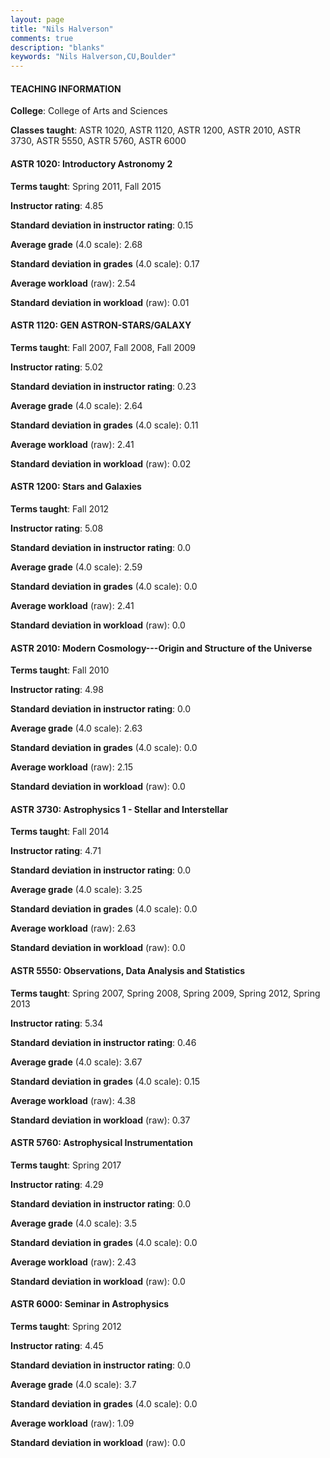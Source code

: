 ```yaml
---
layout: page
title: "Nils Halverson" 
comments: true
description: "blanks"
keywords: "Nils Halverson,CU,Boulder"
---
```

<head>
<script src="https://ajax.googleapis.com/ajax/libs/jquery/2.1.3/jquery.min.js"></script>
<script src="https://dl.dropboxusercontent.com/s/pc42nxpaw1ea4o9/highcharts.js?dl=0"></script>
<!-- <script src="../assets/js/highcharts.js"></script> -->
<style type="text/css">@font-face {
	font-family: "Bebas Neue";
	src: url(https://www.filehosting.org/file/details/544349/BebasNeue Regular.otf) format("opentype");
	}
	h1.Bebas { 
		font-family: "Bebas Neue", Verdana, Tahoma;
	}
</style>
</head>
	   
#### TEACHING INFORMATION

**College**: College of Arts and Sciences

**Classes taught**: ASTR 1020, ASTR 1120, ASTR 1200, ASTR 2010, ASTR 3730, ASTR 5550, ASTR 5760, ASTR 6000

#### ASTR 1020: Introductory Astronomy 2

**Terms taught**: Spring 2011, Fall 2015

**Instructor rating**: 4.85

**Standard deviation in instructor rating**: 0.15

**Average grade** (4.0 scale): 2.68

**Standard deviation in grades** (4.0 scale): 0.17

**Average workload** (raw): 2.54

**Standard deviation in workload** (raw): 0.01

#### ASTR 1120: GEN ASTRON-STARS/GALAXY

**Terms taught**: Fall 2007, Fall 2008, Fall 2009

**Instructor rating**: 5.02

**Standard deviation in instructor rating**: 0.23

**Average grade** (4.0 scale): 2.64

**Standard deviation in grades** (4.0 scale): 0.11

**Average workload** (raw): 2.41

**Standard deviation in workload** (raw): 0.02

#### ASTR 1200: Stars and Galaxies

**Terms taught**: Fall 2012

**Instructor rating**: 5.08

**Standard deviation in instructor rating**: 0.0

**Average grade** (4.0 scale): 2.59

**Standard deviation in grades** (4.0 scale): 0.0

**Average workload** (raw): 2.41

**Standard deviation in workload** (raw): 0.0

#### ASTR 2010: Modern Cosmology---Origin and Structure of the Universe

**Terms taught**: Fall 2010

**Instructor rating**: 4.98

**Standard deviation in instructor rating**: 0.0

**Average grade** (4.0 scale): 2.63

**Standard deviation in grades** (4.0 scale): 0.0

**Average workload** (raw): 2.15

**Standard deviation in workload** (raw): 0.0

#### ASTR 3730: Astrophysics 1 - Stellar and Interstellar

**Terms taught**: Fall 2014

**Instructor rating**: 4.71

**Standard deviation in instructor rating**: 0.0

**Average grade** (4.0 scale): 3.25

**Standard deviation in grades** (4.0 scale): 0.0

**Average workload** (raw): 2.63

**Standard deviation in workload** (raw): 0.0

#### ASTR 5550: Observations, Data Analysis and Statistics

**Terms taught**: Spring 2007, Spring 2008, Spring 2009, Spring 2012, Spring 2013

**Instructor rating**: 5.34

**Standard deviation in instructor rating**: 0.46

**Average grade** (4.0 scale): 3.67

**Standard deviation in grades** (4.0 scale): 0.15

**Average workload** (raw): 4.38

**Standard deviation in workload** (raw): 0.37

#### ASTR 5760: Astrophysical Instrumentation

**Terms taught**: Spring 2017

**Instructor rating**: 4.29

**Standard deviation in instructor rating**: 0.0

**Average grade** (4.0 scale): 3.5

**Standard deviation in grades** (4.0 scale): 0.0

**Average workload** (raw): 2.43

**Standard deviation in workload** (raw): 0.0

#### ASTR 6000: Seminar in Astrophysics

**Terms taught**: Spring 2012

**Instructor rating**: 4.45

**Standard deviation in instructor rating**: 0.0

**Average grade** (4.0 scale): 3.7

**Standard deviation in grades** (4.0 scale): 0.0

**Average workload** (raw): 1.09

**Standard deviation in workload** (raw): 0.0

